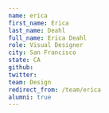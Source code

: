 ```yaml
---
name: erica
first_name: Erica
last_name: Deahl
full_name: Erica Deahl
role: Visual Designer
city: San Francisco
state: CA
github: 
twitter: 
team: Design
redirect_from: /team/erica
alumni: true
---
```

